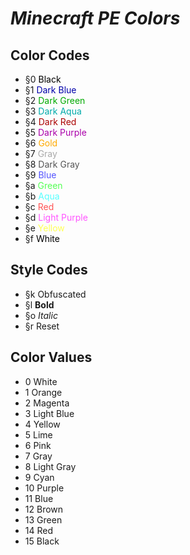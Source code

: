 # ***Minecraft PE Colors***

## Color Codes
+ §0 <span style="color:#000">Black</span>
+ §1 <span style="color:#00A">Dark Blue</span>
+ §2 <span style="color:#0A0">Dark Green</span>
+ §3 <span style="color:#0AA">Dark Aqua</span>
+ §4 <span style="color:#A00">Dark Red</span>
+ §5 <span style="color:#A0A">Dark Purple</span>
+ §6 <span style="color:#FA0">Gold</span>
+ §7 <span style="color:#AAA">Gray</span>
+ §8 <span style="color:#555">Dark Gray</span>
+ §9 <span style="color:#55F">Blue</span>
+ §a <span style="color:#5F5">Green</span>
+ §b <span style="color:#5FF">Aqua</span>
+ §c <span style="color:#F55">Red</span>
+ §d <span style="color:#F5F">Light Purple</span>
+ §e <span style="color:#FF5">Yellow</span>
+ §f <span style="color:#000">White</span>

## Style Codes
+ §k Obfuscated
+ §l **Bold**
+ §o *Italic*
+ §r Reset


## Color Values
+ 0 White
+ 1 Orange
+ 2 Magenta
+ 3 Light Blue
+ 4 Yellow
+ 5 Lime
+ 6 Pink
+ 7 Gray
+ 8 Light Gray
+ 9 Cyan
+ 10 Purple
+ 11 Blue
+ 12 Brown
+ 13 Green
+ 14 Red
+ 15 Black
